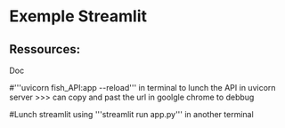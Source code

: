 # Exemple Streamlit

## Ressources:
<a src="https://docs.streamlit.io/library/api-reference">Doc</a>


#'''uvicorn fish_API:app --reload''' in terminal to lunch the API in uvicorn server >>> can copy and past the url in goolgle chrome to debbug

#Lunch streamlit using '''streamlit run app.py''' in another terminal
